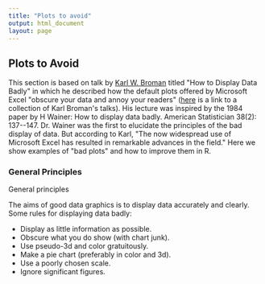 ```yaml
--- 
title: "Plots to avoid" 
output: html_document 
layout: page 
--- 
```






## Plots to Avoid 

This section is based on talk by [Karl W. Broman](http://kbroman.org/) titled "How to Display Data Badly" in which he described how the default plots offered by Microsoft Excel "obscure your data and annoy your readers" ([here](http://kbroman.org/pages/talks.html) is a link to a collection of Karl Broman's talks). His lecture was inspired by the 1984 paper by H Wainer: How to display data badly. American Statistician 38(2): 137--147. Dr. Wainer was the first to elucidate the principles of the bad display of data. But according to Karl, "The now widespread use of Microsoft Excel has resulted in remarkable advances in the field." Here we show examples of "bad plots" and how to improve them in R. 

### General Principles 

General principles 

The aims of good data graphics is to display data accurately and clearly. Some rules for displaying data badly: 

* Display as little information as possible. 
* Obscure what you do show (with chart junk). 
* Use pseudo-3d and color gratuitously. 
* Make a pie chart (preferably in color and 3d). 
* Use a poorly chosen scale. 
* Ignore significant figures. 

